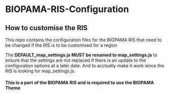 # BIOPAMA-RIS-Configuration

## How to customise the RIS

This repo contains the configuration files for the BIOPAMA RIS that need to be changed if the RIS is to be customised for a region

The **DEFAULT_map_settings.js MUST be renamed to map_settings.js** to ensure that the settings are not replaced if there is an update to the configuration options at a later date. And to acctually make it work since the RIS is looking for map_settings.js.


#### This is a part of the BIOPAMA RIS and is required to use the BIOPAMA Theme
